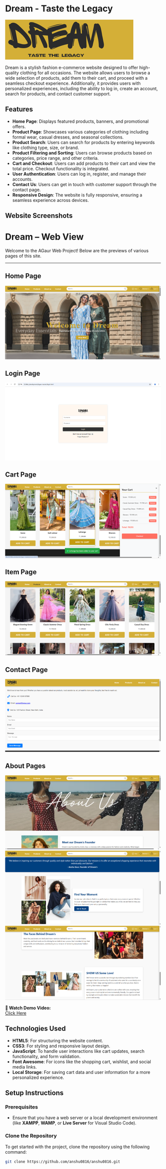 # Dream - Taste the Legacy

![Dream Logo](logo.png)

Dream is a stylish fashion e-commerce website designed to offer high-quality clothing for all occasions. The website allows users to browse a wide selection of products, add them to their cart, and proceed with a seamless checkout experience. Additionally, it provides users with personalized experiences, including the ability to log in, create an account, search for products, and contact customer support.

## Features

- **Home Page**: Displays featured products, banners, and promotional offers.
- **Product Page**: Showcases various categories of clothing including formal wear, casual dresses, and seasonal collections.
- **Product Search**: Users can search for products by entering keywords like clothing type, size, or brand.
- **Product Filtering and Sorting**: Users can browse products based on categories, price range, and other criteria.
- **Cart and Checkout**: Users can add products to their cart and view the total price. Checkout functionality is integrated.
- **User Authentication**: Users can log in, register, and manage their accounts.
- **Contact Us**: Users can get in touch with customer support through the contact page.
- **Responsive Design**: The website is fully responsive, ensuring a seamless experience across devices.


## Website Screenshots

# Dream – Web View

Welcome to the AGaur Web Project! Below are the previews of various pages of this site.

---

## Home Page
![Home Page](web_view/home_page.png)

## Login Page
![Login Page](web_view/login_page.png)

## Cart Page
![Cart Page](web_view/cart.png)

## Item Page
![Item Page](web_view/item_page.png)

## Contact Page
![Contact Page](web_view/contact.png)

## About Pages
![About Page 1](web_view/about.png)
![About Page 2](web_view/about2.png)
![About Page 3](web_view/abput3.png)

**🔗 Watch Demo Video:**  
[Click Here](web_view/web_view_video.mp4)

## Technologies Used

- **HTML5**: For structuring the website content.
- **CSS3**: For styling and responsive layout design.
- **JavaScript**: To handle user interactions like cart updates, search functionality, and form validation.
- **Font Awesome**: For icons like the shopping cart, wishlist, and social media links.
- **Local Storage**: For saving cart data and user information for a more personalized experience.

## Setup Instructions

### Prerequisites

- Ensure that you have a web server or a local development environment (like **XAMPP**, **WAMP**, or **Live Server** for Visual Studio Code).

### Clone the Repository

To get started with the project, clone the repository using the following command:

```bash
git clone https://github.com/anshu0816/anshu0816.git
